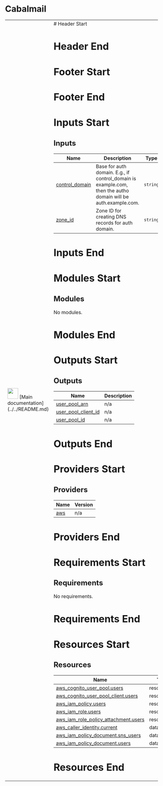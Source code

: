 <!-- BEGIN_TF_DOCS -->
# Cabalmail
<table><tr><td><img src="../../docs/logo.png" width="35" />
[Main documentation](../../README.md)
</td><td>
# Header Start

# Header End
# Footer Start

# Footer End
# Inputs Start
## Inputs

| Name | Description | Type | Default | Required |
|------|-------------|------|---------|:--------:|
| <a name="input_control_domain"></a> [control\_domain](#input\_control\_domain) | Base for auth domain. E.g., if control\_domain is example.com, then the autho domain will be auth.example.com. | `string` | n/a | yes |
| <a name="input_zone_id"></a> [zone\_id](#input\_zone\_id) | Zone ID for creating DNS records for auth domain. | `string` | n/a | yes |
# Inputs End
# Modules Start
## Modules

No modules.
# Modules End
# Outputs Start
## Outputs

| Name | Description |
|------|-------------|
| <a name="output_user_pool_arn"></a> [user\_pool\_arn](#output\_user\_pool\_arn) | n/a |
| <a name="output_user_pool_client_id"></a> [user\_pool\_client\_id](#output\_user\_pool\_client\_id) | n/a |
| <a name="output_user_pool_id"></a> [user\_pool\_id](#output\_user\_pool\_id) | n/a |
# Outputs End
# Providers Start
## Providers

| Name | Version |
|------|---------|
| <a name="provider_aws"></a> [aws](#provider\_aws) | n/a |
# Providers End
# Requirements Start
## Requirements

No requirements.
# Requirements End
# Resources Start
## Resources

| Name | Type |
|------|------|
| [aws_cognito_user_pool.users](https://registry.terraform.io/providers/hashicorp/aws/latest/docs/resources/cognito_user_pool) | resource |
| [aws_cognito_user_pool_client.users](https://registry.terraform.io/providers/hashicorp/aws/latest/docs/resources/cognito_user_pool_client) | resource |
| [aws_iam_policy.users](https://registry.terraform.io/providers/hashicorp/aws/latest/docs/resources/iam_policy) | resource |
| [aws_iam_role.users](https://registry.terraform.io/providers/hashicorp/aws/latest/docs/resources/iam_role) | resource |
| [aws_iam_role_policy_attachment.users](https://registry.terraform.io/providers/hashicorp/aws/latest/docs/resources/iam_role_policy_attachment) | resource |
| [aws_caller_identity.current](https://registry.terraform.io/providers/hashicorp/aws/latest/docs/data-sources/caller_identity) | data source |
| [aws_iam_policy_document.sns_users](https://registry.terraform.io/providers/hashicorp/aws/latest/docs/data-sources/iam_policy_document) | data source |
| [aws_iam_policy_document.users](https://registry.terraform.io/providers/hashicorp/aws/latest/docs/data-sources/iam_policy_document) | data source |
# Resources End
</td></tr></table>
<!-- END_TF_DOCS -->